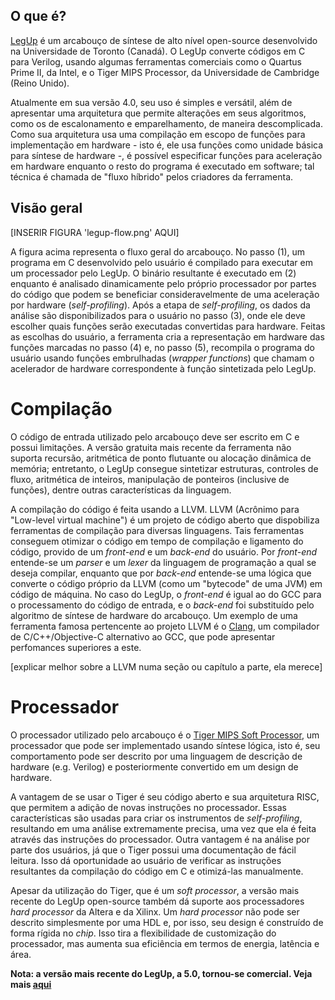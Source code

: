 ## O que é?

[LegUp](http://legup.eecg.utoronto.ca/) é um arcabouço de síntese de alto nível open-source desenvolvido na Universidade de Toronto (Canadá). O LegUp converte códigos em C para Verilog, usando algumas ferramentas comerciais como o Quartus Prime II, da Intel, e o Tiger MIPS Processor, da Universidade de Cambridge (Reino Unido). 

Atualmente em sua versão 4.0, seu uso é simples e versátil, além de apresentar uma arquitetura que permite alterações em seus algoritmos, como os de escalonamento e emparelhamento, de maneira descomplicada. Como sua arquitetura usa uma compilação em escopo de funções para implementação em hardware - isto é, ele usa funções como unidade básica para síntese de hardware -, é possível especificar funções para aceleração em hardware enquanto o resto do programa é executado em software; tal técnica é chamada de "fluxo híbrido" pelos criadores da ferramenta.

## Visão geral

[INSERIR FIGURA 'legup-flow.png' AQUI]

A figura acima representa o fluxo geral do arcabouço. No passo (1), um programa em C desenvolvido pelo usuário é compilado para executar em um processador pelo LegUp. O binário resultante é executado em (2) enquanto é analisado dinamicamente pelo próprio processador por partes do código que podem se beneficiar consideravelmente de uma aceleração por hardware (*self-profiling*). Após a etapa de *self-profiling*, os dados da análise são disponibilizados para o usuário no passo (3), onde ele deve escolher quais funções serão executadas convertidas para hardware. Feitas as escolhas do usuário, a ferramenta cria a representação em hardware das funções marcadas no passo (4) e, no passo (5), recompila o programa do usuário usando funções embrulhadas (*wrapper functions*) que chamam o acelerador de hardware correspondente à função sintetizada pelo LegUp.

# Compilação

O código de entrada utilizado pelo arcabouço deve ser escrito em C e possui limitações. A versão gratuita mais recente da ferramenta não suporta recursão, aritmética de ponto flutuante ou alocação dinâmica de memória; entretanto, o LegUp consegue sintetizar estruturas, controles de fluxo, aritmética de inteiros, manipulação de ponteiros (inclusive de funções), dentre outras características da linguagem.

A compilação do código é feita usando a LLVM. LLVM (Acrônimo para "Low-level virtual machine") é um projeto de código aberto que dispobiliza ferramentas de compilação para diversas linguagens. Tais ferramentas conseguem otimizar o código em tempo de compilação e ligamento do código, provido de um *front-end* e um *back-end* do usuário. Por *front-end* entende-se um *parser* e um *lexer* da linguagem de programação a qual se deseja compilar, enquanto que por *back-end* entende-se uma lógica que converte o código próprio da LLVM (como um "bytecode" de uma JVM) em código de máquina. No caso do LegUp, o *front-end* é igual ao do GCC para o processamento do código de entrada, e o *back-end* foi substituído pelo algoritmo de síntese de hardware do arcabouço. Um exemplo de uma ferramenta famosa pertencente ao projeto LLVM é o [Clang](http://clang.llvm.org/), um compilador de C/C++/Objective-C alternativo ao GCC, que pode apresentar perfomances superiores a este.

[explicar melhor sobre a LLVM numa seção ou capítulo a parte, ela merece]

# Processador

O processador utilizado pelo arcabouço é o [Tiger MIPS Soft Processor](https://www.cl.cam.ac.uk/teaching/0910/ECAD+Arch/mips.html), um processador que pode ser implementado usando síntese lógica, isto é, seu comportamento pode ser descrito por uma linguagem de descrição de hardware (e.g. Verilog) e posteriormente convertido em um design de hardware. 

A vantagem de se usar o Tiger é seu código aberto e sua arquitetura RISC, que permitem a adição de novas instruções no processador. Essas características são usadas para criar os instrumentos de *self-profiling*, resultando em uma análise extremamente precisa, uma vez que ela é feita através das instruções do processador. Outra vantagem é na análise por parte dos usuários, já que o Tiger possui uma documentação de fácil leitura. Isso dá oportunidade ao usuário de verificar as instruções resultantes da compilação do código em C e otimizá-las manualmente.

Apesar da utilização do Tiger, que é um *soft processor*, a versão mais recente do LegUp open-source também dá suporte aos processadores *hard processor* da Altera e da Xilinx. Um *hard processor* não pode ser descrito simplesmente por uma HDL e, por isso, seu design é construído de forma rígida no *chip*. Isso tira a flexibilidade de customização do processador, mas aumenta sua eficiência em termos de energia, latência e área.

**Nota: a versão mais recente do LegUp, a 5.0, tornou-se comercial. Veja mais [aqui](https://www.legupcomputing.com/main/about#about)**